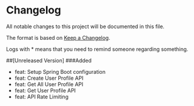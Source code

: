 # Changelog
All notable changes to this project will be documented in this file.

The format is based on [Keep a Changelog](http://keepachangelog.com/en/1.0.0/).

Logs with * means that you need to remind someone regarding something.

##[Unreleased Version]
###Added
- feat: Setup Spring Boot configuration
- feat: Create User Profile API
- feat: Get All User Profile API
- feat: Get User Profile API
- feat: API Rate Limiting